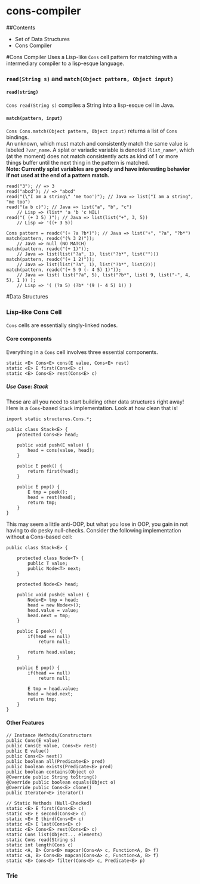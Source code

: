 cons-compiler
=============
##Contents

*   Set of Data Structures
*   Cons Compiler

#Cons Compiler
Uses a Lisp-like `Cons` cell pattern for matching with a intermediary compiler to a lisp-esque language.

### `read(String s)` and `match(Object pattern, Object input)` 
#### `read(string)`
`Cons read(String s)` compiles a String into a lisp-esque cell in Java. <BR/>

#### `match(pattern, input)`
`Cons Cons.match(Object pattern, Object input)`  returns a list of `Cons` bindings. <BR/>
An unknown, which must match and consistently match the same value is labeled `?var_name`. A splat or variadic variable is denoted `?list_name*`, which (at the moment) does not match consistently acts as kind of 1 or more things buffer until the next thing in the pattern is matched.<BR/>
**Note: Currently splat variables are greedy and have interesting behavior if not used at the end of a pattern match.**

	read("3"); // => 3
	read("abcd"); // => "abcd"
	read("(\"I am a string\" 'me too')"); // Java => list("I am a string", "me too") 
	read("(a b c)"); // Java => list("a", "b", "c")
		// Lisp => (list* 'a 'b 'c NIL)
	read("( (+ 3 5) )"); // Java => list(list("+", 3, 5))
		// Lisp => '((+ 3 5))
	
	Cons pattern = readc("(+ ?a ?b*)"); // Java => list("+", "?a", "?b*")
	match(pattern, readc("(% 3 2)"));
		// Java => null (NO MATCH)
	match(pattern, readc("(+ 1)")); 
		// Java => list(list("?a", 1), list("?b*", list("")))
	match(pattern, readc("(+ 1 2)")); 
		// Java => list(list("?a", 1), list("?b*", list(2)))
	match(pattern, readc("(+ 5 9 (- 4 5) 1)"));
		// Java => list( list("?a", 5), list("?b*", list( 9, list("-", 4, 5), 1 )) );
		// Lisp => '( (?a 5) (?b* '(9 (- 4 5) 1)) )

#Data Structures

###  Lisp-like Cons Cell
`Cons` cells are essentially singly-linked nodes.

#### Core components
Everything in a `Cons` cell involves three essential components.

	static <E> Cons<E> cons(E value, Cons<E> rest)
	static <E> E first(Cons<E> c)
	static <E> Cons<E> rest(Cons<E> c)

##### Use Case: Stack
These are all you need to start building other data structures right away! <BR/>
Here is a `Cons`-based `Stack` implementation. Look at how clean that is! 

	import static structures.Cons.*;
	
	public class Stack<E> {
		protected Cons<E> head;
		
		public void push(E value) {
			head = cons(value, head);
		}
		
		public E peek() {
			return first(head);
		}
		
		public E pop() {
			E tmp = peek();
			head = rest(head);
			return tmp;
		}
	}

This may seem a little anti-OOP, but what you lose in OOP, you gain in not having to do pesky null-checks.
Consider the following implementation without a Cons-based cell:


	public class Stack<E> {
	
		protected class Node<T> {
			public T value;
			public Node<T> next;
		}
		
		protected Node<E> head;
		
		public void push(E value) {
			Node<E> tmp = head;
			head = new Node<>();
			head.value = value;
			head.next = tmp;
		}
		
		public E peek() {
			if(head == null)
				return null;
			
			return head.value;
		}
		
		public E pop() {
			if(head == null)
				return null;
				
			E tmp = head.value;
			head = head.next;
			return tmp;
		}
	}


#### Other Features


	// Instance Methods/Constructors
	public Cons(E value)
	public Cons(E value, Cons<E> rest)
	public E value()
	public Cons<E> next()
	public boolean all(Predicate<E> pred)
	public boolean exists(Predicate<E> pred)
	public boolean contains(Object o)
	@Override public String toString()
	@Override public boolean equals(Object o)
	@Override public Cons<E> clone()
	public Iterator<E> iterator()
	
	// Static Methods (Null-Checked)
	static <E> E first(Cons<E> c)
	static <E> E second(Cons<E> c)
	static <E> E third(Cons<E> c)
	static <E> E last(Cons<E> c)
	static <E> Cons<E> rest(Cons<E> c)
	static Cons list(Object... elements)
	static Cons read(String s)
	static int length(Cons c)
	static <A, B> Cons<B> mapcar(Cons<A> c, Function<A, B> f)
	static <A, B> Cons<B> mapcan(Cons<A> c, Function<A, B> f)
	static <E> Cons<E> filter(Cons<E> c, Predicate<E> p)


###  Trie

	
